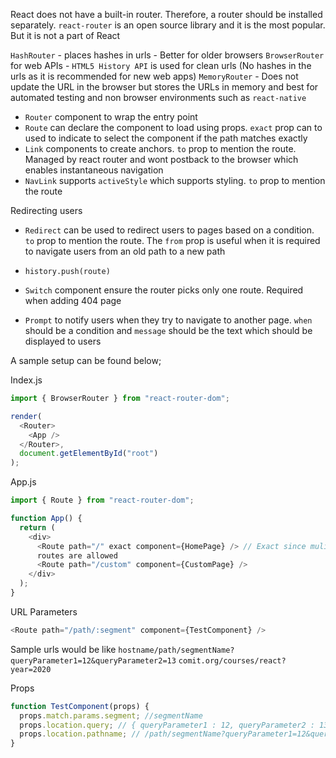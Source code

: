 React does not have a built-in router. Therefore, a router should be installed separately. `react-router` is an open source library and it is the most popular. But it is not a part of React

`HashRouter` - places hashes in urls - Better for older browsers
`BrowserRouter` for web APIs - `HTML5 History API` is used for clean urls (No hashes in the urls as it is recommended for new web apps)
`MemoryRouter` - Does not update the URL in the browser but stores the URLs in memory and best for automated testing and non browser environments such as `react-native`

- `Router` component to wrap the entry point
- `Route` can declare the component to load using props. `exact` prop can to used to indicate to select the component if the path matches exactly
- `Link` components to create anchors. `to` prop to mention the route. Managed by react router and wont postback to the browser which enables instantaneous navigation
- `NavLink` supports `activeStyle` which supports styling. `to` prop to mention the route

Redirecting users

- `Redirect` can be used to redirect users to pages based on a condition. `to` prop to mention the route. The `from` prop is useful when it is required to navigate users from an old path to a new path

- `history.push(route)`

- `Switch` component ensure the router picks only one route. Required when adding 404 page
- `Prompt` to notify users when they try to navigate to another page. `when` should be a condition and `message` should be the text which should be displayed to users

A sample setup can be found below;

Index.js

```js
import { BrowserRouter } from "react-router-dom";

render(
  <Router>
    <App />
  </Router>,
  document.getElementById("root")
);
```

App.js

```js
import { Route } from "react-router-dom";

function App() {
  return (
    <div>
      <Route path="/" exact component={HomePage} /> // Exact since mulitple
      routes are allowed
      <Route path="/custom" component={CustomPage} />
    </div>
  );
}
```

URL Parameters

```js
<Route path="/path/:segment" component={TestComponent} />
```

Sample urls would be like
`hostname/path/segmentName?queryParameter1=12&queryParameter2=13`
`comit.org/courses/react?year=2020`

Props

```js
function TestComponent(props) {
  props.match.params.segment; //segmentName
  props.location.query; // { queryParameter1 : 12, queryParameter2 : 13 }
  props.location.pathname; // /path/segmentName?queryParameter1=12&queryParameter2=13
}
```
